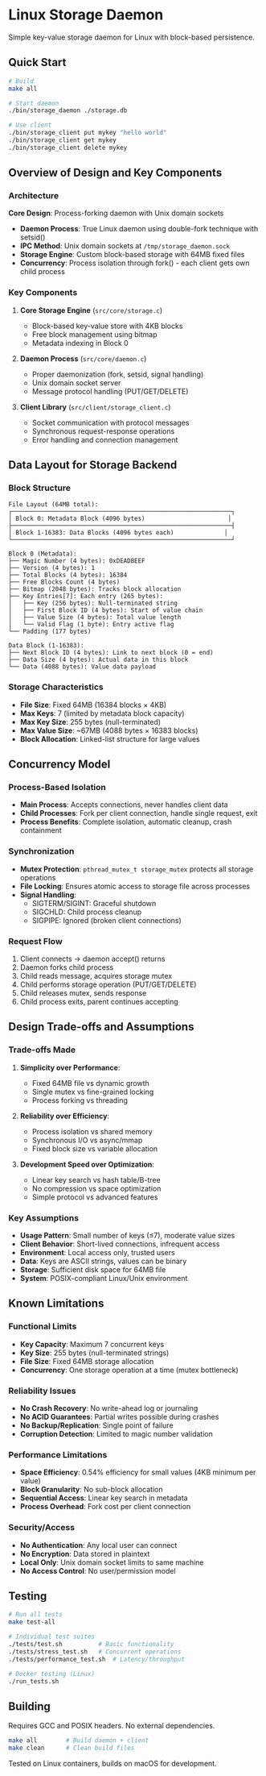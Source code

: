 # Linux Storage Daemon

Simple key-value storage daemon for Linux with block-based persistence.

## Quick Start

```bash
# Build
make all

# Start daemon  
./bin/storage_daemon ./storage.db

# Use client
./bin/storage_client put mykey "hello world"
./bin/storage_client get mykey
./bin/storage_client delete mykey
```

## Overview of Design and Key Components

### Architecture
**Core Design**: Process-forking daemon with Unix domain sockets
- **Daemon Process**: True Linux daemon using double-fork technique with setsid()
- **IPC Method**: Unix domain sockets at `/tmp/storage_daemon.sock`
- **Storage Engine**: Custom block-based storage with 64MB fixed files
- **Concurrency**: Process isolation through fork() - each client gets own child process

### Key Components
1. **Core Storage Engine** (`src/core/storage.c`)
   - Block-based key-value store with 4KB blocks
   - Free block management using bitmap
   - Metadata indexing in Block 0

2. **Daemon Process** (`src/core/daemon.c`)
   - Proper daemonization (fork, setsid, signal handling)
   - Unix domain socket server
   - Message protocol handling (PUT/GET/DELETE)

3. **Client Library** (`src/client/storage_client.c`)
   - Socket communication with protocol messages
   - Synchronous request-response operations
   - Error handling and connection management

## Data Layout for Storage Backend

### Block Structure
```
File Layout (64MB total):
┌─────────────────────────────────────────────────────────────┐
│ Block 0: Metadata Block (4096 bytes)                       │
├─────────────────────────────────────────────────────────────┤
│ Block 1-16383: Data Blocks (4096 bytes each)              │
└─────────────────────────────────────────────────────────────┘

Block 0 (Metadata):
├── Magic Number (4 bytes): 0xDEADBEEF
├── Version (4 bytes): 1
├── Total Blocks (4 bytes): 16384
├── Free Blocks Count (4 bytes)
├── Bitmap (2048 bytes): Tracks block allocation
├── Key Entries[7]: Each entry (265 bytes):
│   ├── Key (256 bytes): Null-terminated string
│   ├── First Block ID (4 bytes): Start of value chain
│   ├── Value Size (4 bytes): Total value length
│   └── Valid Flag (1 byte): Entry active flag
└── Padding (177 bytes)

Data Block (1-16383):
├── Next Block ID (4 bytes): Link to next block (0 = end)
├── Data Size (4 bytes): Actual data in this block
└── Data (4088 bytes): Value data payload
```

### Storage Characteristics
- **File Size**: Fixed 64MB (16384 blocks × 4KB)
- **Max Keys**: 7 (limited by metadata block capacity)
- **Max Key Size**: 255 bytes (null-terminated)
- **Max Value Size**: ~67MB (4088 bytes × 16383 blocks)
- **Block Allocation**: Linked-list structure for large values

## Concurrency Model

### Process-Based Isolation
- **Main Process**: Accepts connections, never handles client data
- **Child Processes**: Fork per client connection, handle single request, exit
- **Process Benefits**: Complete isolation, automatic cleanup, crash containment

### Synchronization
- **Mutex Protection**: `pthread_mutex_t storage_mutex` protects all storage operations
- **File Locking**: Ensures atomic access to storage file across processes
- **Signal Handling**: 
  - SIGTERM/SIGINT: Graceful shutdown
  - SIGCHLD: Child process cleanup
  - SIGPIPE: Ignored (broken client connections)

### Request Flow
1. Client connects → daemon accept() returns
2. Daemon forks child process
3. Child reads message, acquires storage mutex
4. Child performs storage operation (PUT/GET/DELETE)
5. Child releases mutex, sends response
6. Child process exits, parent continues accepting

## Design Trade-offs and Assumptions

### Trade-offs Made
1. **Simplicity over Performance**: 
   - Fixed 64MB file vs dynamic growth
   - Single mutex vs fine-grained locking
   - Process forking vs threading

2. **Reliability over Efficiency**:
   - Process isolation vs shared memory
   - Synchronous I/O vs async/mmap
   - Fixed block size vs variable allocation

3. **Development Speed over Optimization**:
   - Linear key search vs hash table/B-tree
   - No compression vs space optimization
   - Simple protocol vs advanced features

### Key Assumptions
- **Usage Pattern**: Small number of keys (≤7), moderate value sizes
- **Client Behavior**: Short-lived connections, infrequent access
- **Environment**: Local access only, trusted users
- **Data**: Keys are ASCII strings, values can be binary
- **Storage**: Sufficient disk space for 64MB file
- **System**: POSIX-compliant Linux/Unix environment

## Known Limitations

### Functional Limits
- **Key Capacity**: Maximum 7 concurrent keys
- **Key Size**: 255 bytes (null-terminated strings)
- **File Size**: Fixed 64MB storage allocation
- **Concurrency**: One storage operation at a time (mutex bottleneck)

### Reliability Issues
- **No Crash Recovery**: No write-ahead log or journaling
- **No ACID Guarantees**: Partial writes possible during crashes
- **No Backup/Replication**: Single point of failure
- **Corruption Detection**: Limited to magic number validation

### Performance Limitations
- **Space Efficiency**: 0.54% efficiency for small values (4KB minimum per value)
- **Block Granularity**: No sub-block allocation
- **Sequential Access**: Linear key search in metadata
- **Process Overhead**: Fork cost per client connection

### Security/Access
- **No Authentication**: Any local user can connect
- **No Encryption**: Data stored in plaintext
- **Local Only**: Unix domain socket limits to same machine
- **No Access Control**: No user/permission model

## Testing

```bash
# Run all tests
make test-all

# Individual test suites
./tests/test.sh          # Basic functionality
./tests/stress_test.sh   # Concurrent operations  
./tests/performance_test.sh  # Latency/throughput

# Docker testing (Linux)
./run_tests.sh
```

## Building

Requires GCC and POSIX headers. No external dependencies.

```bash
make all        # Build daemon + client
make clean      # Clean build files
```

Tested on Linux containers, builds on macOS for development.